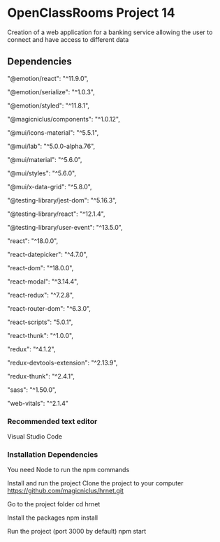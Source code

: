 # OpenClassRooms Project 14

Creation of a web application for a banking service allowing the user to connect and have access to different data

## Dependencies

"@emotion/react": "^11.9.0",

"@emotion/serialize": "^1.0.3",

"@emotion/styled": "^11.8.1",

"@magicniclus/components": "^1.0.12",

"@mui/icons-material": "^5.5.1",

"@mui/lab": "^5.0.0-alpha.76",

"@mui/material": "^5.6.0",

"@mui/styles": "^5.6.0",

"@mui/x-data-grid": "^5.8.0",

"@testing-library/jest-dom": "^5.16.3",

"@testing-library/react": "^12.1.4",

"@testing-library/user-event": "^13.5.0",

"react": "^18.0.0",

"react-datepicker": "^4.7.0",

"react-dom": "^18.0.0",

"react-modal": "^3.14.4",

"react-redux": "^7.2.8",

"react-router-dom": "^6.3.0",

"react-scripts": "5.0.1",

"react-thunk": "^1.0.0",

"redux": "^4.1.2",

"redux-devtools-extension": "^2.13.9",

"redux-thunk": "^2.4.1",

"sass": "^1.50.0",

"web-vitals": "^2.1.4"

### Recommended text editor

Visual Studio Code

### Installation Dependencies
You need Node to run the npm commands

Install and run the project
Clone the project to your computer
https://github.com/magicniclus/hrnet.git

Go to the project folder
cd hrnet

Install the packages
npm install

Run the project (port 3000 by default)
npm start

